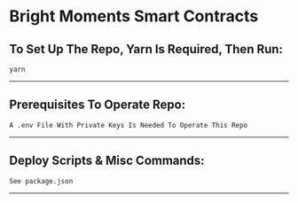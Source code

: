 # Bright Moments Smart Contracts
To Set Up The Repo, Yarn Is Required, Then Run:
-----
	yarn
-----

Prerequisites To Operate Repo:
-----
	A .env File With Private Keys Is Needed To Operate This Repo
-----

Deploy Scripts & Misc Commands:
-----
	See package.json
-----